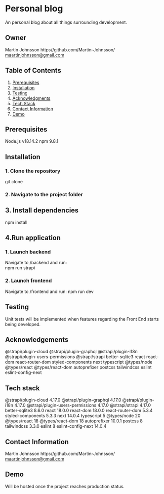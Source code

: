 # Personal blog

An personal blog about all things surrounding development.

## Owner

Martin Johnsson
https//github.com/Martin-Johnsson/
maartinjohnsson@gmail.com

## Table of Contents

1. [Prerequisites](#prerequisites)
2. [Installation](#installation)
3. [Testing](#testing)
4. [Acknowledgments](#acknowledgements)
5. [Tech Stack](#tech-stack)
6. [Contact Information](#contact-information)
7. [Demo](#demo)

## Prerequisites

Node.js v18.14.2
npm 9.8.1

## Installation

### 1. Clone the repository

git clone

### 2. Navigate to the project folder

## 3. Install dependencies

npm install

## 4.Run application

### 1. Launch backend

Navigate to /backend and run:  
npm run strapi

### 2. Launch frontend

Navigate to /frontend and run:
npm run dev

## Testing

Unit tests will be implemented when features regarding the Front End starts being developed.

## Acknowledgements

@strapi/plugin-cloud
@strapi/plugin-graphql
@strapi/plugin-i18n
@strapi/plugin-users-permissions
@strapi/strapi
better-sqlite3
react
react-dom
react-router-dom
styled-components
next
typescript
@types/node
@types/react
@types/react-dom
autoprefixer
postcss
tailwindcss
eslint
eslint-config-next

## Tech stack

@strapi/plugin-cloud 4.17.0
@strapi/plugin-graphql 4.17.0
@strapi/plugin-i18n 4.17.0
@strapi/plugin-users-permissions 4.17.0
@strapi/strapi 4.17.0
better-sqlite3 8.6.0
react 18.0.0
react-dom 18.0.0
react-router-dom 5.3.4
styled-components 5.3.3
next 14.0.4
typescript 5
@types/node 20
@types/react 18
@types/react-dom 18
autoprefixer 10.0.1
postcss 8
tailwindcss 3.3.0
eslint 8
eslint-config-next 14.0.4

## Contact Information

Martin Johnsson
https//github.com/Martin-Johnsson/
maartinjohnsson@gmail.com

## Demo

Will be hosted once the project reaches production status.
